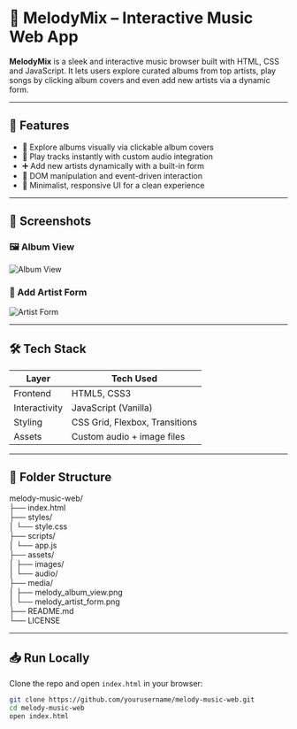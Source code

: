 # 🎵 MelodyMix – Interactive Music Web App

**MelodyMix** is a sleek and interactive music browser built with HTML, CSS and JavaScript. It lets users explore curated albums from top artists, play songs by clicking album covers and even add new artists via a dynamic form.

---

## 🚀 Features

- 🎨 Explore albums visually via clickable album covers  
- 🎵 Play tracks instantly with custom audio integration  
- ➕ Add new artists dynamically with a built-in form  
- 🧠 DOM manipulation and event-driven interaction  
- 💫 Minimalist, responsive UI for a clean experience  

---

## 📸 Screenshots

### 🖼️ Album View
![Album View](./media/melody_album_view.png)

### 🧾 Add Artist Form
![Artist Form](./media/melody_artist_form.png)

---

## 🛠️ Tech Stack

| Layer       | Tech Used        |
|-------------|------------------|
| Frontend    | HTML5, CSS3      |
| Interactivity | JavaScript (Vanilla) |
| Styling     | CSS Grid, Flexbox, Transitions |
| Assets      | Custom audio + image files |

---
## 📂 Folder Structure

melody-music-web/                 <br>
├── index.html                    <br>
├── styles/                       <br>
│   └── style.css                 <br>
├── scripts/                      <br>
│   └── app.js                    <br>
├── assets/                       <br>
│   ├── images/                   <br>
│   └── audio/                    <br>
├── media/                        <br>
│   ├── melody_album_view.png     <br>
│   └── melody_artist_form.png    <br>
├── README.md                     <br>
└── LICENSE                       <br>

---

## 📥 Run Locally

Clone the repo and open `index.html` in your browser:

```bash
git clone https://github.com/yourusername/melody-music-web.git
cd melody-music-web
open index.html
